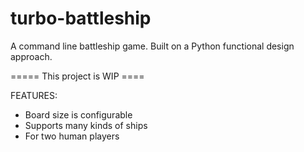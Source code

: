 # turbo-battleship 

A command line battleship game.
Built on a Python functional design approach.

===== This project is WIP ====

FEATURES:
- Board size is configurable
- Supports many kinds of ships
- For two human players


